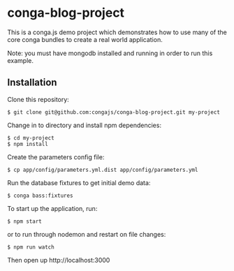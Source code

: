# conga-blog-project

This is a conga.js demo project which demonstrates how to use many of the core conga bundles
to create a real world application.

Note: you must have mongodb installed and running in order to run this example.

## Installation

Clone this repository:

    $ git clone git@github.com:congajs/conga-blog-project.git my-project

Change in to directory and install npm dependencies:

    $ cd my-project
    $ npm install

Create the parameters config file:

    $ cp app/config/parameters.yml.dist app/config/parameters.yml

Run the database fixtures to get initial demo data:

    $ conga bass:fixtures

To start up the application, run:

    $ npm start

or to run through nodemon and restart on file changes:

    $ npm run watch

Then open up http://localhost:3000
